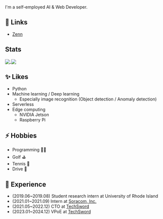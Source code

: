 I'm a self-employed AI & Web Developer.

## 🔗 Links
- [Zenn](https://zenn.dev/tsmiyamoto)

## Stats
<a href="https://github.com/anuraghazra/github-readme-stats">
  <img align="center" src="https://github-readme-stats-nbey1sq5r-tsmiyamoto.vercel.app/api?username=tsmiyamoto&count_private=true&theme=prussian&show_icons=true" />
</a>
<a href="https://github.com/anuraghazra/convoychat">
  <img align="center" src="https://github-readme-stats-nbey1sq5r-tsmiyamoto.vercel.app/api/top-langs/?username=tsmiyamoto&hide=c&exclude_repo=darknet&theme=prussian&layout=compact" />
</a>

## ✨ Likes 
- Python
- Machine learning / Deep learning
  - Especially image recognition (Object detection / Anomaly detection)
- Serverless
- Edge computing
  - NVIDIA Jetson
  - Raspberry Pi

## ⚡ Hobbies
- Programming 👨‍💻
- Golf ⛳
- Tennis 🎾
- Drive 🚙

## 💼 Experience
- (2019.06~2019.08) Student research intern at University of Rhode Island
- (2021.01~2021.09) Intern at [Soracom, Inc.](https://github.com/soracom)
- (2021.05~2022.12) CTO at [TechSword](https://github.com/TechSwordJP)
- (2023.01~2024.12) VPoE at [TechSword](https://github.com/TechSwordJP)

<!--
**tsmiyamoto/tsmiyamoto** is a ✨ _special_ ✨ repository because its `README.md` (this file) appears on your GitHub profile.

Here are some ideas to get you started:

- 🔭 I’m currently working on ...
- 🌱 I’m currently learning ...
- 👯 I’m looking to collaborate on ...
- 🤔 I’m looking for help with ...
- 💬 Ask me about ...
- 📫 How to reach me: ...
- 😄 Pronouns: ...
- ⚡ Fun fact: ...
-->
